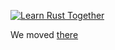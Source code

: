 <!-- 
![learn rust together](https://raw.githubusercontent.com/rust-lang-ua/learn_rust_together/59713d4ae68edc4aa1447a1194f772adb4cecde0/asset/logo/Collage_2.jpg) -->

[![Learn Rust Together](https://raw.githubusercontent.com/rust-lang-ua/learn_rust_together/59713d4ae68edc4aa1447a1194f772adb4cecde0/asset/logo/Collage_2.jpg)](https://github.com/rust-lang-ua/learn_rust_together)

We moved [there](https://github.com/rust-lang-ua/learn_rust_together)
